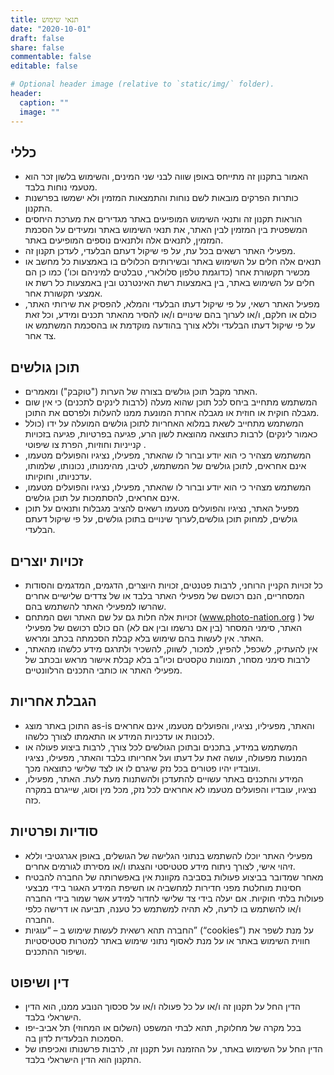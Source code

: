 ```yaml
---
title: תנאי שימוש
date: "2020-10-01"
draft: false
share: false
commentable: false
editable: false

# Optional header image (relative to `static/img/` folder).
header:
  caption: ""
  image: ""
---
```


## כללי

* האמור בתקנון זה מתייחס באופן שווה לבני שני המינים, והשימוש בלשון זכר הוא מטעמי נוחות בלבד.
* כותרות הפרקים מובאות לשם נוחות והתמצאות המזמין ולא ישמשו בפרשנות התקנון.
* הוראות תקנון זה ותנאי השימוש המופיעים באתר מגדירים את מערכת היחסים המשפטית בין המזמין לבין האתר, את תנאי השימוש באתר ומעידים על הסכמת המזמין, לתנאים אלה ולתנאים נוספים המופיעים באתר.
* מפעילי האתר רשאים בכל עת, על פי שיקול דעתם הבלעדי, לעדכן תקנון זה.
* תנאים אלה חלים על השימוש באתר ובשירותים הכלולים בו באמצעות כל מחשב או מכשיר תקשורת אחר (כדוגמת טלפון סלולארי, טבלטים למיניהם וכו’) כמו כן
  הם חלים על השימוש באתר, בין באמצעות רשת האינטרנט ובין באמצעות כל רשת או אמצעי תקשורת אחר.
* מפעיל האתר רשאי, על פי שיקול דעתו הבלעדי והמלא, להפסיק את שירותי האתר, כולם או חלקם, ו/או לערוך בהם שינויים ו/או להסיר מהאתר תכנים ומידע,
  וכל זאת על פי שיקול דעתו הבלעדי וללא צורך בהודעה מוקדמת או בהסכמת המשתמש או צד אחר.


## תוכן גולשים
* האתר מקבל תוכן גולשים בצורה של הערות ("טוקבק") ומאמרים.
* המשתמש מתחייב ביחס לכל תוכן שהוא מעלה (לרבות לינקים לתכנים) כי אין שום מגבלה חוקית או חוזית או מגבלה אחרת המונעת ממנו להעלות ולפרסם את התוכן.
* המשתמש מתחייב לשאת במלוא האחריות לתוכן גולשים המועלה על ידו (כולל כאמור לינקים) לרבות כתוצאה מהוצאת לשון הרע, פגיעה בפרטיות, פגיעה בזכויות קנייניות וחוזיות, הפרת צו שיפוטי .
* המשתמש מצהיר כי הוא יודע וברור לו שהאתר, מפעילו, נציגיו והפועלים מטעמו, אינם אחראים, לתוכן גולשים של המשתמש, לטיבו, מהימנותו, נכונותו, שלמותו, עדכניותו, וחוקיותו.
* המשתמש מצהיר כי הוא יודע וברור לו שהאתר, מפעילו, נציגיו והפועלים מטעמו, אינם אחראים, להסתמכות על תוכן גולשים.
* מפעיל האתר, נציגיו והפועלים מטעמו רשאים להציב מגבלות ותנאים על תוכן גולשים, למחוק תוכן גולשים,לערוך שינויים בתוכן גולשים, על פי שיקול דעתם הבלעדי.   


## זכויות יוצרים
*  כל זכויות הקניין הרוחני, לרבות פטנטים, זכויות היוצרים, הדגמים, המדגמים והסודות המסחריים, הנם רכושם של מפעילי האתר בלבד או של צדדים שלישיים אחרים שהרשו למפעילי האתר להשתמש בהם.
*  זכויות אלה חלות גם על שם האתר ושם המתחם (www.photo-nation.org ) של האתר, סימני המסחר (בין אם נרשמו ובין אם לא) הם כולם רכושם של מפעילי האתר. אין לעשות בהם שימוש בלא קבלת הסכמתה בכתב ומראש.
*  אין להעתיק, לשכפל, להפיץ, למכור, לשווק, להשכיר ולתרגם מידע כלשהו מהאתר, לרבות סימני מסחר, תמונות טקסטים וכיו”ב בלא קבלת אישור מראש ובכתב של מפעילי האתר או כותבי התכנים הרלוונטיים.

## הגבלת אחריות
* התוכן באתר מוצג as-is והאתר, מפעיליו, נציגיו, והפועלים מטעמו, אינם אחראים לנכונות או עדכניות המידע או התאמתו לצורך כלשהו.
* המשתמש במידע, בתכנים ובתוכן הגולשים לכל צורך, לרבות ביצוע פעולה או המנעות מפעולה, עושה זאת על דעתו ועל אחריותו בלבד והאתר, מפעילו, נציגיו ועובדיו יהיו פטורים בכל נזק שיגרם לו או לצד שלישי כתוצאה מכך.  
* המידע והתכנים באתר עשויים להתעדכן ולהשתנות מעת לעת. האתר, מפעילו, נציגיו, עובדיו והפועלים מטעמו לא אחראים לכל נזק, מכל מין וסוג, שייגרם במקרה כזה.

## סודיות ופרטיות
* מפעילי האתר יוכלו להשתמש בנתוני הגלישה של הגושלים, באופן אגרגטיבי וללא זיהוי אישי, לצורך ניתוח מידע סטטיסטי והצגתו ו/או מסירתו לגורמים אחרים.
* מאחר שמדובר בביצוע פעולות בסביבה מקוונת אין באפשרותה של החברה להבטיח חסינות מוחלטת מפני חדירות למחשביה או חשיפת המידע האגור בידי מבצעי פעולות בלתי חוקיות.
  אם יעלה בידי צד שלישי לחדור למידע אשר שמור בידי החברה ו/או להשתמש בו לרעה, לא תהיה למשתמש כל טענה, תביעה או דרישה כלפי החברה.
* החברה תהא רשאית לעשות שימוש ב – “עוגיות” (“cookies”) על מנת לשפר את חווית השימוש באתר או על מנת לאסוף נתוני שימוש באתר למטרות סטטיסטיות ושיפור ההתכנים.

## דין ושיפוט
* הדין החל על תקנון זה ו/או על כל פעולה ו/או על סכסוך הנובע ממנו, הוא הדין הישראלי בלבד.
* בכל מקרה של מחלוקת, תהא לבתי המשפט (השלום או המחוזי) תל אביב-יפו הסמכות הבלעדית לדון בה.
* הדין החל על השימוש באתר, על ההזמנה ועל תקנון זה, לרבות פרשנותו ואכיפתו של התקנון הוא הדין הישראלי בלבד.

